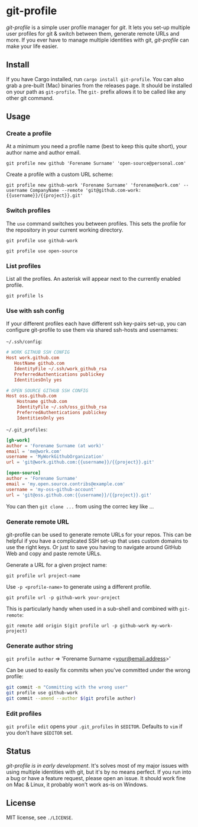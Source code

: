 # git-profile

*git-profile* is a simple user profile manager for *git*. It lets you set-up multiple user profiles for git & switch
between them, generate remote URLs and more. If you ever have to manage multiple identities with git, *git-profile* can make
your life easier.

## Install

If you have Cargo installed, run `cargo install git-profile`. You can also grab a pre-built (Mac) binaries from the releases page.
It should be installed on your path as `git-profile`. The `git-` prefix allows it to be called like any other git command.

## Usage

### Create a profile

At a minimum you need a profile name (best to keep this quite short), your author name and author email.

`git profile new github 'Forename Surname' 'open-source@personal.com'`

Create a profile with a custom URL scheme:

`git profile new github-work 'Forename Surname' 'forename@work.com' --username CompanyName --remote 'git@github.com-work:{{username}}/{{project}}.git'`

### Switch profiles

The `use` command switches you between profiles. This sets the profile for the repository in your current working directory.

`git profile use github-work`

`git profile use open-source`

### List profiles

List all the profiles. An asterisk will appear next to the currently enabled profile.

`git profile ls`

### Use with ssh config

If your different profiles each have different ssh key-pairs set-up,
you can configure git-profile to use them via shared ssh-hosts and usernames:

`~/.ssh/config`:

```ini
# WORK GITHUB SSH CONFIG
Host work.github.com
   HostName github.com
   IdentityFile ~/.ssh/work_github_rsa
   PreferredAuthentications publickey
   IdentitiesOnly yes

# OPEN SOURCE GITHUB SSH CONFIG
Host oss.github.com
    Hostname github.com
    IdentityFile ~/.ssh/oss_github_rsa
    PreferredAuthentications publickey
    IdentitiesOnly yes
```

`~/.git_profiles`:

```toml
[gh-work]
author = 'Forename Surname (at work)'
email = 'me@work.com'
username = 'MyWorkGithubOrganization'
url = 'git@work.github.com:{{username}}/{{project}}.git'

[open-source]
author = 'Forename Surname'
email = 'my.open.source.contribs@example.com'
username = 'my-oss-github-account'
url = 'git@oss.github.com:{{username}}/{{project}}.git'
```

You can then `git clone ...` from using the correc key like ...

### Generate remote URL

git-profile can be used to generate remote URLs for your repos. This can be helpful if you have a complicated SSH
set-up that uses custom domains to use the right keys. Or just to save you having to navigate around GitHub Web
and copy and paste remote URLs.

Generate a URL for a given project name:

`git profile url project-name`

Use `-p <profile-name>` to generate using a different profile.

`git profile url -p github-work your-project`

This is particularly handy when used in a sub-shell and combined with `git-remote`:

`git remote add origin $(git profile url -p github-work my-work-project)`

### Generate author string

`git profile author` => 'Forename Surname \<your@email.address\>'

Can be used to easily fix commits when you've committed under the wrong profile:

```sh
git commit -m "Committing with the wrong user"
git profile use github-work
git commit --amend --author $(git profile author)
```

### Edit profiles

`git profile edit` opens your `.git_profiles` in `$EDITOR`. Defaults to `vim` if you don't have `$EDITOR` set.

## Status

*git-profile is in early development*. It's solves most of my major issues with using multiple identities with git, but it's by no means perfect.
If you run into a bug or have a feature request, please open an issue. It should work fine on Mac & Linux, it probably won't work as-is on Windows.

## License

MIT license, see `./LICENSE`.
